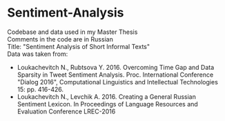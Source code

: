 # Sentiment-Analysis
Codebase and data used in my Master Thesis  
Comments in the code are in Russian  
Title: "Sentiment Analysis of Short Informal Texts"  
Data was taken from:
- Loukachevitch N., Rubtsova Y. 2016. Overcoming Time Gap and Data Sparsity in Tweet Sentiment Analysis. Proc. International Conference "Dialog 2016", Computational Linguistics and Intellectual Technologies 15: pp. 416-426.
- Loukachevitch N., Levchik A. 2016. Creating a General Russian Sentiment Lexicon. In Proceedings of Language Resources and Evaluation Conference LREC-2016
